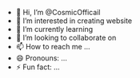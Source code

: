 - 👋 Hi, I’m @CosmicOfficail
- 👀 I’m interested in creating website
- 🌱 I’m currently learning 
- 💞️ I’m looking to collaborate on 
- 📫 How to reach me ...
- 😄 Pronouns: ...
- ⚡ Fun fact: ...

<!---
CosmicOfficail/CosmicOfficail is a ✨ special ✨ repository because its `README.md` (this file) appears on your GitHub profile.
You can click the Preview link to take a look at your changes.
--->
